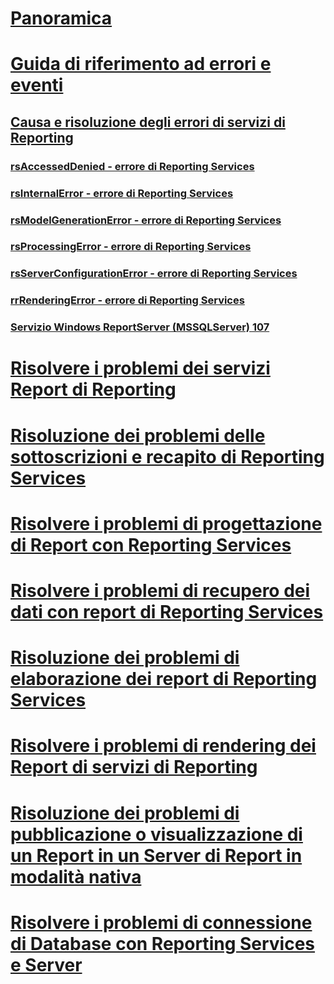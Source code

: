 # [Panoramica](troubleshoot-reporting-services.md)  
# [Guida di riferimento ad errori e eventi](errors-and-events-reference-reporting-services.md)  
## [Causa e risoluzione degli errori di servizi di Reporting](cause-and-resolution-of-reporting-services-errors.md)  
### [rsAccessedDenied - errore di Reporting Services](rsaccesseddenied-reporting-services-error.md)  
### [rsInternalError - errore di Reporting Services](rsinternalerror-reporting-services-error.md)  
### [rsModelGenerationError - errore di Reporting Services](rsmodelgenerationerror-reporting-services-error.md)  
### [rsProcessingError - errore di Reporting Services](rsprocessingerror-reporting-services-error.md)  
### [rsServerConfigurationError - errore di Reporting Services](rsserverconfigurationerror-reporting-services-error.md)  
### [rrRenderingError - errore di Reporting Services](rrrenderingerror-reporting-services-error.md)  
### [Servizio Windows ReportServer (MSSQLServer) 107](report-server-windows-service-mssqlserver-107.md)  
# [Risolvere i problemi dei servizi Report di Reporting](troubleshoot-reporting-services-report-issues.md)  
# [Risoluzione dei problemi delle sottoscrizioni e recapito di Reporting Services](troubleshoot-reporting-services-subscriptions-and-delivery.md)  
# [Risolvere i problemi di progettazione di Report con Reporting Services](troubleshoot-report-design-issues-with-reporting-services.md)  
# [Risolvere i problemi di recupero dei dati con report di Reporting Services](troubleshoot-data-retrieval-issues-with-reporting-services-reports.md)  
# [Risoluzione dei problemi di elaborazione dei report di Reporting Services](troubleshoot-processing-of-reporting-services-reports.md)  
# [Risolvere i problemi di rendering dei Report di servizi di Reporting](troubleshoot-reporting-services-report-rendering-issues.md)  
# [Risoluzione dei problemi di pubblicazione o visualizzazione di un Report in un Server di Report in modalità nativa](troubleshoot-publishing-or-viewing-a-report-on-a-native-mode-report-server.md)  
# [Risolvere i problemi di connessione di Database con Reporting Services e Server](troubleshoot-server-and-database-connection-problems-with-reporting-services.md)  
